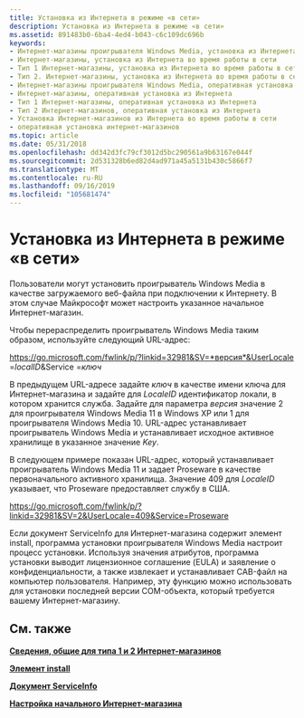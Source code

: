 ```yaml
---
title: Установка из Интернета в режиме «в сети»
description: Установка из Интернета в режиме «в сети»
ms.assetid: 891483b0-6ba4-4ed4-b043-c6c109dc696b
keywords:
- Интернет-магазины проигрывателя Windows Media, установка из Интернета во время работы в сети
- Интернет-магазины, установка из Интернета во время работы в сети
- Тип 1 Интернет-магазины, установка из Интернета во время работы в сети
- Тип 2. Интернет-магазины, установка из Интернета во время работы в сети
- Интернет-магазины проигрывателя Windows Media, оперативная установка из Интернета
- Интернет-магазины, оперативная установка из Интернета
- Тип 1 Интернет-магазины, оперативная установка из Интернета
- Тип 2 Интернет-магазинов, оперативная установка из Интернета
- Установка Интернет-магазинов из Интернета во время работы в сети
- оперативная установка интернет-магазинов
ms.topic: article
ms.date: 05/31/2018
ms.openlocfilehash: dd342d3fc79cf3012d5bc290561a9b63167e044f
ms.sourcegitcommit: 2d531328b6ed82d4ad971a45a5131b430c5866f7
ms.translationtype: MT
ms.contentlocale: ru-RU
ms.lasthandoff: 09/16/2019
ms.locfileid: "105681474"
---
```

# <a name="installing-from-the-web-while-online"></a>Установка из Интернета в режиме «в сети»

Пользователи могут установить проигрыватель Windows Media в качестве загружаемого веб-файла при подключении к Интернету. В этом случае Майкрософт может настроить указанное начальное Интернет-магазин.

Чтобы перераспределить проигрыватель Windows Media таким образом, используйте следующий URL-адрес:

https://go.microsoft.com/fwlink/p/?linkid=32981&SV=*версия*&UserLocale =*localID*&Service =*ключ*

В предыдущем URL-адресе задайте *ключ* в качестве имени ключа для Интернет-магазина и задайте для *LocaleID* идентификатор локали, в котором хранится служба. Задайте для параметра *версия* значение 2 для проигрывателя Windows Media 11 в Windows XP или 1 для проигрывателя Windows Media 10. URL-адрес устанавливает проигрыватель Windows Media и устанавливает исходное активное хранилище в указанное значение *Key*.

В следующем примере показан URL-адрес, который устанавливает проигрыватель Windows Media 11 и задает Proseware в качестве первоначального активного хранилища. Значение 409 для *LocaleID* указывает, что Proseware предоставляет службу в США.

https://go.microsoft.com/fwlink/p/?linkid=32981&SV=2&UserLocale=409&Service=Proseware

Если документ ServiceInfo для Интернет-магазина содержит элемент install, программа установки проигрывателя Windows Media настроит процесс установки. Используя значения атрибутов, программа установки выводит лицензионное соглашение (EULA) и заявление о конфиденциальности, а также извлекает и устанавливает CAB-файл на компьютер пользователя. Например, эту функцию можно использовать для установки последней версии COM-объекта, который требуется вашему Интернет-магазину.

## <a name="related-topics"></a>См. также

<dl> <dt>

[**Сведения, общие для типа 1 и 2 Интернет-магазинов**](information-common-to-type-1-and-type-2-online-stores.md)
</dt> <dt>

[**Элемент install**](install-element.md)
</dt> <dt>

[**Документ ServiceInfo**](serviceinfo-document.md)
</dt> <dt>

[**Настройка начального Интернет-магазина**](setting-the-initial-online-store.md)
</dt> </dl>

 

 




